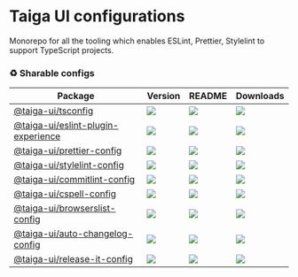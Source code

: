 # Taiga UI configurations

Monorepo for all the tooling which enables ESLint, Prettier, Stylelint to support TypeScript projects.

### ♻️ Sharable configs

| **Package**                                                                                        | **Version**                                                                         | **README**                                                                                         | **Downloads**                                                                                                                         |
| -------------------------------------------------------------------------------------------------- | ----------------------------------------------------------------------------------- | -------------------------------------------------------------------------------------------------- | ------------------------------------------------------------------------------------------------------------------------------------- |
| [@taiga-ui/tsconfig](https://npmjs.com/package/@taiga-ui/tsconfig)                                 | ![](https://img.shields.io/npm/v/%40taiga-ui%2Ftsconfig/latest.svg)                 | [![](https://img.shields.io/badge/README--green.svg)](projects/tsconfig/README.md)                 | [![](https://img.shields.io/npm/dw/@taiga-ui/tsconfig)](https://npmjs.com/package/@taiga-ui/tsconfig)                                 |
| [@taiga-ui/eslint-plugin-experience](https://npmjs.com/package/@taiga-ui/eslint-plugin-experience) | ![](https://img.shields.io/npm/v/%40taiga-ui%2Feslint-plugin-experience/latest.svg) | [![](https://img.shields.io/badge/README--green.svg)](projects/eslint-plugin-experience/README.md) | [![](https://img.shields.io/npm/dw/@taiga-ui/eslint-plugin-experience)](https://npmjs.com/package/@taiga-ui/eslint-plugin-experience) |
| [@taiga-ui/prettier-config](https://npmjs.com/package/@taiga-ui/prettier-config)                   | ![](https://img.shields.io/npm/v/%40taiga-ui%2Fprettier-config/latest.svg)          | [![](https://img.shields.io/badge/README--green.svg)](projects/prettier-config/README.md)          | [![](https://img.shields.io/npm/dw/@taiga-ui/prettier-config)](https://npmjs.com/package/@taiga-ui/prettier-config)                   |
| [@taiga-ui/stylelint-config](https://npmjs.com/package/@taiga-ui/stylelint-config)                 | ![](https://img.shields.io/npm/v/%40taiga-ui%2Fstylelint-config/latest.svg)         | [![](https://img.shields.io/badge/README--green.svg)](projects/stylelint-config/README.md)         | [![](https://img.shields.io/npm/dw/@taiga-ui/stylelint-config)](https://npmjs.com/package/@taiga-ui/stylelint-config)                 |
| [@taiga-ui/commitlint-config](https://npmjs.com/package/@taiga-ui/commitlint-config)               | ![](https://img.shields.io/npm/v/%40taiga-ui%2Fcommitlint-config/latest.svg)        | [![](https://img.shields.io/badge/README--green.svg)](projects/commitlint-config/README.md)        | [![](https://img.shields.io/npm/dw/@taiga-ui/commitlint-config)](https://npmjs.com/package/@taiga-ui/commitlint-config)               |
| [@taiga-ui/cspell-config](https://npmjs.com/package/@taiga-ui/cspell-config)                       | ![](https://img.shields.io/npm/v/%40taiga-ui%2Fcspell-config/latest.svg)            | [![](https://img.shields.io/badge/README--green.svg)](projects/cspell-config/README.md)            | [![](https://img.shields.io/npm/dw/@taiga-ui/cspell-config)](https://npmjs.com/package/@taiga-ui/cspell-config)                       |
| [@taiga-ui/browserslist-config](https://npmjs.com/package/@taiga-ui/browserslist-config)           | ![](https://img.shields.io/npm/v/%40taiga-ui%2Fbrowserslist-config/latest.svg)      | [![](https://img.shields.io/badge/README--green.svg)](projects/browserslist-config/README.md)      | [![](https://img.shields.io/npm/dw/@taiga-ui/browserslist-config)](https://npmjs.com/package/@taiga-ui/browserslist-config)           |
| [@taiga-ui/auto-changelog-config](https://npmjs.com/package/@taiga-ui/auto-changelog-config)       | ![](https://img.shields.io/npm/v/%40taiga-ui%2Fauto-changelog-config/latest.svg)    | [![](https://img.shields.io/badge/README--green.svg)](projects/auto-changelog-config/README.md)    | [![](https://img.shields.io/npm/dw/@taiga-ui/auto-changelog-config)](https://npmjs.com/package/@taiga-ui/auto-changelog-config)       |
| [@taiga-ui/release-it-config](https://npmjs.com/package/@taiga-ui/release-it-config)               | ![](https://img.shields.io/npm/v/%40taiga-ui%2Frelease-it-config/latest.svg)        | [![](https://img.shields.io/badge/README--green.svg)](projects/release-it-config/README.md)        | [![](https://img.shields.io/npm/dw/@taiga-ui/release-it-config)](https://npmjs.com/package/@taiga-ui/release-it-config)               |
